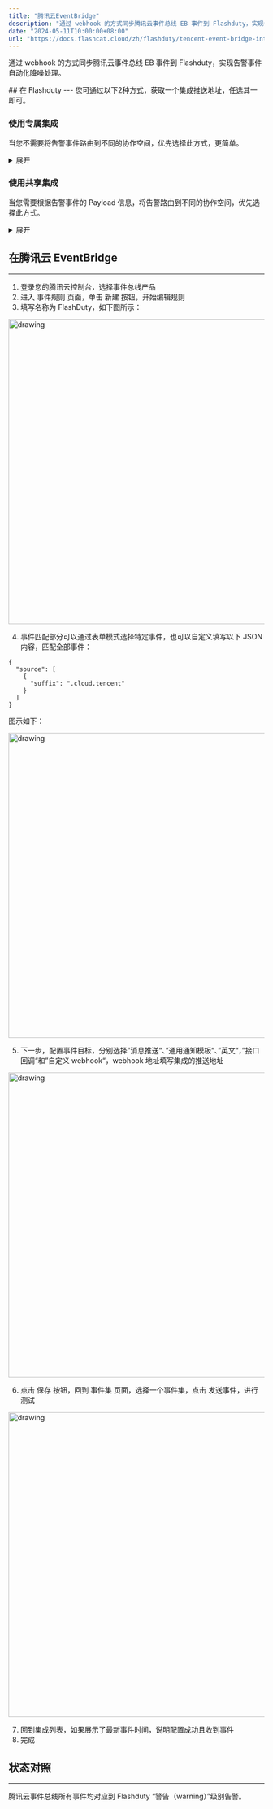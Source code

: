```yaml
---
title: "腾讯云EventBridge"
description: "通过 webhook 的方式同步腾讯云事件总线 EB 事件到 Flashduty，实现告警事件自动化降噪处理"
date: "2024-05-11T10:00:00+08:00"
url: "https://docs.flashcat.cloud/zh/flashduty/tencent-event-bridge-integration-guide"
---
```


通过 webhook 的方式同步腾讯云事件总线 EB 事件到 Flashduty，实现告警事件自动化降噪处理。

<div class="hide">
## 在 Flashduty
---
您可通过以下2种方式，获取一个集成推送地址，任选其一即可。

### 使用专属集成

当您不需要将告警事件路由到不同的协作空间，优先选择此方式，更简单。

<details>
  <summary>展开</summary>
  
  1. 进入 Flashduty 控制台，选择 **协作空间**，进入某个空间的详情页面
  2. 选择 **集成数据** tab，点击 **添加一个集成**，进入添加集成页面
  3. 选择 **腾讯云EventBridge** 集成，点击 **保存**，生成卡片。
  4. 点击生成的卡片，可以查看到 **推送地址**，复制备用，完成。
  
    
</details>

### 使用共享集成

当您需要根据告警事件的 Payload 信息，将告警路由到不同的协作空间，优先选择此方式。

<details>
  <summary>展开</summary>
  
  1. 进入 Flashduty 控制台，选择 **集成中心=>告警事件**，进入集成选择页面。
  2. 选择 **腾讯云EventBridge** 集成：
        - **集成名称**：为当前集成定义一个名称。
  3. 点击 **保存** 后，复制当前页面的新生成的 **推送地址** 备用。
  4. 点击 **创建路由**，为集成配置路由规则。您可以按条件匹配不同的告警到不同的协作空间，也可以直接设置默认协作空间作为兜底，后续再按需调整。
  5. 完成。
    
</details>


## 在腾讯云 EventBridge
---
<div class="md-block">

1. 登录您的腾讯云控制台，选择事件总线产品
2. 进入 事件规则 页面，单击 新建 按钮，开始编辑规则
3. 填写名称为 FlashDuty，如下图所示：

<img alt="drawing" width="600" src="https://download.flashcat.cloud/tencent-eb-new-rule.png" />

4. 事件匹配部分可以通过表单模式选择特定事件，也可以自定义填写以下 JSON 内容，匹配全部事件：

```
{
  "source": [
    {
      "suffix": ".cloud.tencent"
    }
  ]
}
```

图示如下：

<img alt="drawing" width="600" src="https://download.flashcat.cloud/tencent-eb-match-rule.png" />

5. 下一步，配置事件目标，分别选择”消息推送“、”通用通知模板“、”英文“，”接口回调“和”自定义 webhook“，webhook 地址填写集成的推送地址

<img alt="drawing" width="600" src="https://download.flashcat.cloud/tencent-eb-target-webhook.png" />

6. 点击 保存 按钮，回到 事件集 页面，选择一个事件集，点击 发送事件，进行测试

<img alt="drawing" width="600" src="https://download.flashcat.cloud/tencent-eb-test-send.png" />

7. 回到集成列表，如果展示了最新事件时间，说明配置成功且收到事件
8. 完成

</div>

## 状态对照
---
<div class="md-block">
  
腾讯云事件总线所有事件均对应到 Flashduty “警告（warning）”级别告警。

</div>
